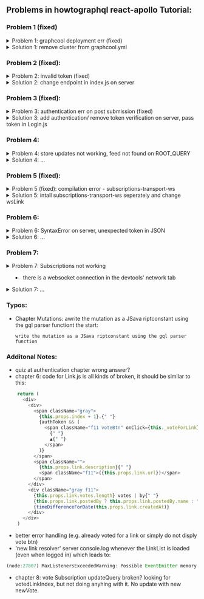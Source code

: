 ## Problems in howtographql react-apollo Tutorial:


### Problem 1 (fixed)
<details><summary>Problem 1: graphcool deployment err (fixed)</summary>

![Network Error](https://image.ibb.co/efUhE6/Playground_Network_Error.png)

So I tried this (/hackernews-react-apollo/server):

- graphcool-framework deploy 
    - shared-eu-west-1 

And got this error:

`local  ▸    Could not find graphcool.yml`

- cd database/
- graphcool-framework deploy 
    - shared-eu-west-1 

Back to the validation Error without any error message:

`[ERROR] in /home/yannick/Projects/hackernews-react-apollo/server/database/graphcool.yml: Errors while validating graphcool.yml:`

At this point I noticed, that the graphcool.yml file looks like the ones of v1 so changed my version with:

- npm install -g graphcool@next

That still gives me the same graphcool.yml validation error but now I actually get an error message:

` ▸      data should NOT have additional properties`

Well, I don't see any data object in the graphcool.yml...

### Another approach:

Download the permissions example of v1.0 from the graphcool github repo (Wrong Link - should be raphcool-master/examples/1.0/permissions)

- curl https://codeload.github.com/graphcool/graphcool/tar.gz/master | tar -xz --strip=2 graphcool-master/examples/permissions
- cd 1.0/permissions/
- yarn
- yarn graphcool deploy

Yet another error (it's trying to deploy locally for some reason and does not give me a choice)

`yannick@yannick-desktop:~/Projects/1.0/permissions$ yarn graphcool deploy`

`$ /home/yannick/Projects/1.0/permissions/node_modules/.bin/graphcool deploy`

`Booting local development cluster !`

` ▸    Creating network "localdatabase_graphcool" with driver "bridge"`

` ▸    could not find an available, non-overlapping IPv4 address pool among the defaults to assign to the network`

</details>
<details><summary>Solution 1: remove cluster from graphcool.yml</summary>

### Solution 1: 

- remove `cluster: local` from graphcool.yml
- install graphcool 1.0 with `npm install -g graphcool@beta`

</details>

### Problem 2 (fixed):
<details><summary>Problem 2: invalid token (fixed)</summary>


- added the graphcool endpoint as httpLink uri in index.js
- added Link & LinkList Components

`GraphQL error: Your token is invalid. It might have expired or you might be using a token from a different project.`

</details>
<details><summary>Solution 2: change endpoint in index.js on server</summary>

### Solution 2:

- change endpoint in index.js on the server to hosted graphcool url 
- change httpLink uri in app index.js back to "http://localhost:4000"

</details>

### Problem 3 (fixed):
<details><summary>Problem 3: authentication err on post submission (fixed)</summary>


- added CreateLink Comp
- getting an 'not authenticated error' when trying to add a new Link (app & playground)

</details>
<details><summary>Solution 3: add authentication/ remove token verification on server, pass token in Login.js</summary>

### Solution 3:

- Continue until Auth Chapter
- then after login the error changes to

`JsonWebTokenError: jwt malformed`

- in Login.js user.id was passed to _saveUserData as the first arg instead of token

</details>

### Problem 4:
<details><summary>Problem 4: store updates not working, feed not found on ROOT_QUERY</summary>


- store update query is not working, after completing ch.6
- voting for a post or submitting a post will result in the following error:

    `Error: Can't find field feed({}) on object (ROOT_QUERY) {`
    `  "feed({\"first\":null,\"skip\":null,\"orderBy\":null})": {`
    `    "type": "id",`
    `    "id": "$ROOT_QUERY.feed({\"first\":null,\"skip\":null,\"orderBy\":null})",`
    `    "generated": true`
    `  }`
    `}.`

</details>
<details><summary>Solution 4: ...</summary>

### Solution 4:

</details>

### Problem 5 (fixed):
<details><summary>Problem 5 (fixed): compilation error - subscriptions-transport-ws</summary>


- chapter 8: compilation error

    `./node_modules/apollo-link-ws/lib/webSocketLink.js`
    `Module not found: Can't resolve 'subscriptions-transport-ws' in '/home/yannick/Projects/hackernews-react-apollo/node_modules/apollo-link-ws/lib'`

</details>
<details><summary>Solution 5: intall subscriptions-transport-ws seperately and change wsLink</summary>

### Solution 5:

- https://www.apollographql.com/docs/link/links/ws.html
- yarn add subscriptions-transport-ws
- index.js: 
    - import { SubscriptionClient } from "subscriptions-transport-ws"
    - change wsLink from:
    ```javascript
    const wsLink = new WebSocketLink({
        uri: `ws://localhost:4000`,
        options: {
            reconnect: true,
            connectionParams: {
            authToken: localStorage.getItem(GC_AUTH_TOKEN),
            }
        }
    })
    ```
    - to:
    ```javascript
    const subClient = new SubscriptionClient("ws://localhost:4000", {
        reconnect: true,
        connectionParams: {
            authToken: localStorage.getItem(AUTH_TOKEN)
        }
    })

    const wsLink = new WebSocketLink(subClient)
    ```

</details>

### Problem 6: 
<details><summary>Problem 6: SyntaxError on server, unexpected token in JSON</summary> 


- every once in a while there is a SyntaxError on the server, even the playground will give the same error then on the default FeedQuery
- possibly connected to problem 4, seems to be more frequent after getting that error
- weirdly seems to fix itself after a certan amount of time

    ```javascript
    [Network error]: SyntaxError: Unexpected token < in JSON at position 0
    Error: Unexpected token < in JSON at position 0
        at Object.checkResultAndHandleErrors (/home/yannick/Projects/hackernews-react-apollo/server/node_modules/graphql-tools/dist/stitching/errors.js:69:36)
        at Object.<anonymous> (/home/yannick/Projects/hackernews-react-apollo/server/node_modules/graphql-tools/dist/stitching/delegateToSchema.js:92:52)
        at step (/home/yannick/Projects/hackernews-react-apollo/server/node_modules/graphql-tools/dist/stitching/delegateToSchema.js:40:23)
        at Object.next (/home/yannick/Projects/hackernews-react-apollo/server/node_modules/graphql-tools/dist/stitching/delegateToSchema.js:21:53)
        at fulfilled (/home/yannick/Projects/hackernews-react-apollo/server/node_modules/graphql-tools/dist/stitching/delegateToSchema.js:12:58)
        at <anonymous>
        at process._tickCallback (internal/process/next_tick.js:160:7)

    ```

</details>
<details><summary>Solution 6: ...</summary>

### Solution 6:

</details>

### Problem 7: 
<details><summary>Problem 7: Subscriptions not working</<summary>

- there is a websocket connection in the devtools' network tab

</details>
<details><summary>Solution 7: ...</summary>
</details>

### Typos:

- Chapter Mutations: awrite the mutation as a JSava riptconstant using the gql parser functiont the start:

    `write the mutation as a JSava riptconstant using the gql parser function`

### Additonal Notes:

- quiz at authentication chapter wrong answer?
- chapter 6: code for Link.js is all kinds of broken, it should be similar to this:
```javascript
    return (
      <div>
        <div>
          <span className="gray">
            {this.props.index + 1}.{" "}
            {authToken && (
              <span className="f11 voteBtn" onClick={this._voteForLink}>
                {" "}
                ▲{" "}
              </span>
            )}
          </span>
          <span className="">
            {this.props.link.description}{" "}
            <span className="f11">({this.props.link.url})</span>
          </span>
        </div>
        <div className="gray f11">
          {this.props.link.votes.length} votes | by{" "}
          {this.props.link.postedBy ? this.props.link.postedBy.name : "Unknown"}{" "}
          {timeDifferenceForDate(this.props.link.createdAt)}
        </div>
      </div>
    )
```
- better error handling (e.g. already voted for a link or simply do not disply vote btn)
- 'new link resolver' server console.log whenever the LinkList is loaded (even when logged in) which leads to:

```javascript
(node:27807) MaxListenersExceededWarning: Possible EventEmitter memory leak detected. 11 remote-schema-link listeners added. Use emitter.setMaxListeners() to increase limit
```

- chapter 8: vote Subscription updateQuery broken? looking for votedLinkIndex, but not doing anyhing with it. No update with new newVote.